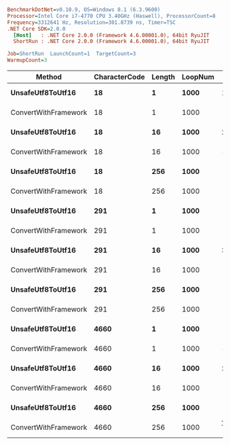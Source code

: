 ``` ini

BenchmarkDotNet=v0.10.9, OS=Windows 8.1 (6.3.9600)
Processor=Intel Core i7-4770 CPU 3.40GHz (Haswell), ProcessorCount=8
Frequency=3312641 Hz, Resolution=301.8739 ns, Timer=TSC
.NET Core SDK=2.0.0
  [Host]   : .NET Core 2.0.0 (Framework 4.6.00001.0), 64bit RyuJIT
  ShortRun : .NET Core 2.0.0 (Framework 4.6.00001.0), 64bit RyuJIT

Job=ShortRun  LaunchCount=1  TargetCount=3  
WarmupCount=3  

```
 |               Method | CharacterCode | Length | LoopNum |         Mean |       Error |     StdDev |    Gen 0 | Allocated |
 |--------------------- |-------------- |------- |-------- |-------------:|------------:|-----------:|---------:|----------:|
 |    **UnsafeUtf8ToUtf16** |            **18** |      **1** |    **1000** |    **16.595 us** |   **1.0522 us** |  **0.0595 us** |   **7.6599** |   **32256 B** |
 | ConvertWithFramework |            18 |      1 |    1000 |    35.562 us |   2.4606 us |  0.1390 us |   7.6294 |   32256 B |
 |    **UnsafeUtf8ToUtf16** |            **18** |     **16** |    **1000** |    **27.723 us** |   **9.1128 us** |  **0.5149 us** |  **15.3198** |   **64320 B** |
 | ConvertWithFramework |            18 |     16 |    1000 |    49.190 us |   5.8230 us |  0.3290 us |  15.3198 |   64320 B |
 |    **UnsafeUtf8ToUtf16** |            **18** |    **256** |    **1000** |   **150.752 us** |  **20.3639 us** |  **1.1506 us** | **129.8828** |  **545520 B** |
 | ConvertWithFramework |            18 |    256 |    1000 |   192.565 us |  60.6413 us |  3.4263 us | 129.8828 |  545520 B |
 |    **UnsafeUtf8ToUtf16** |           **291** |      **1** |    **1000** |     **9.835 us** |   **0.3240 us** |  **0.0183 us** |   **0.0458** |     **256 B** |
 | ConvertWithFramework |           291 |      1 |    1000 |    39.624 us |   6.9231 us |  0.3912 us |   7.6294 |   32256 B |
 |    **UnsafeUtf8ToUtf16** |           **291** |     **16** |    **1000** |    **32.739 us** |   **2.7882 us** |  **0.1575 us** |  **11.4746** |   **48336 B** |
 | ConvertWithFramework |           291 |     16 |    1000 |   128.090 us |   4.2586 us |  0.2406 us |  15.1367 |   64336 B |
 |    **UnsafeUtf8ToUtf16** |           **291** |    **256** |    **1000** |   **306.646 us** |  **21.2178 us** |  **1.1988 us** |  **68.8477** |  **289776 B** |
 | ConvertWithFramework |           291 |    256 |    1000 |   828.869 us |  89.0687 us |  5.0325 us | 129.8828 |  545776 B |
 |    **UnsafeUtf8ToUtf16** |          **4660** |      **1** |    **1000** |     **9.441 us** |   **0.3063 us** |  **0.0173 us** |   **0.0458** |     **256 B** |
 | ConvertWithFramework |          4660 |      1 |    1000 |    42.292 us |   1.2672 us |  0.0716 us |   7.6294 |   32256 B |
 |    **UnsafeUtf8ToUtf16** |          **4660** |     **16** |    **1000** |    **28.016 us** |   **0.9056 us** |  **0.0512 us** |   **9.6130** |   **40352 B** |
 | ConvertWithFramework |          4660 |     16 |    1000 |   171.144 us |  13.9258 us |  0.7868 us |  15.1367 |   64352 B |
 |    **UnsafeUtf8ToUtf16** |          **4660** |    **256** |    **1000** |   **235.784 us** |  **27.6937 us** |  **1.5647 us** |  **48.0957** |  **202032 B** |
 | ConvertWithFramework |          4660 |    256 |    1000 | 1,401.151 us | 498.9297 us | 28.1905 us | 128.9063 |  546032 B |

